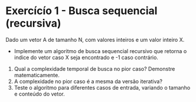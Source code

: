 # Exercícío 1 - Busca sequencial (recursiva)

Dado um vetor A de tamanho N, com valores inteiros e um valor inteiro X.
- Implemente um algoritmo de busca sequencial recursivo que retorna o indice do vetor caso X seja encontrado e -1 caso contrário.

1. Qual a complexidade temporal de busca no pior caso? Demonstre matematicamente.
2. A complexidade no pior caso é a mesma da versão iterativa?
3. Teste o algoritmo para diferentes casos de entrada, variando o tamanho e conteúdo do vetor.
